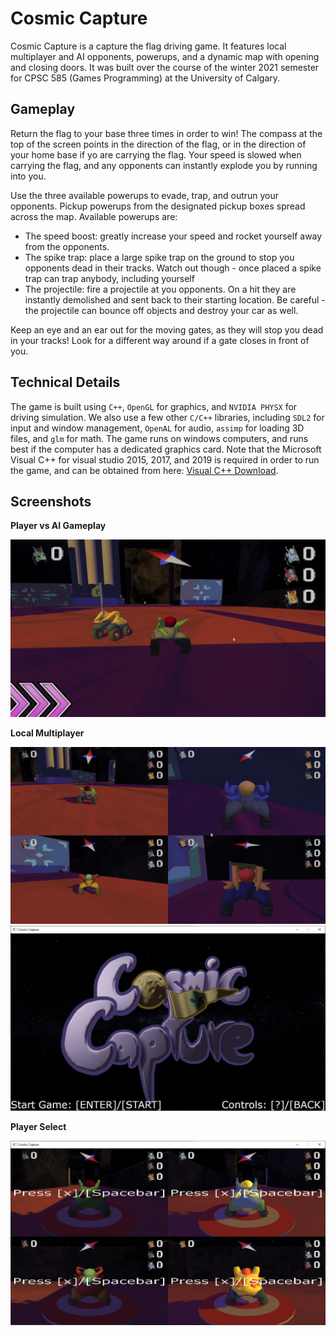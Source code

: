 # Cosmic Capture

Cosmic Capture is a capture the flag driving game. It features local multiplayer and AI opponents, powerups, and a dynamic map with opening and closing doors. It was built over the course of the winter 2021 semester for CPSC 585 (Games Programming) at the University of Calgary.

## Gameplay

Return the flag to your base three times in order to win! The compass at the top of the screen points in the direction of the flag, or in the direction of your home base if yo are carrying the flag. Your speed is slowed when carrying the flag, and any opponents can instantly explode you by running into you.

Use the three available powerups to evade, trap, and outrun your opponents. Pickup powerups from the designated pickup boxes spread across the map. Available powerups are:

- The speed boost: greatly increase your speed and rocket yourself away from the opponents.
- The spike trap: place a large spike trap on the ground to stop you opponents dead in their tracks. Watch out though - once placed a spike trap can trap anybody, including yourself
- The projectile: fire a projectile at you opponents. On a hit they are instantly demolished and sent back to their starting location. Be careful - the projectile can bounce off objects and destroy your car as well.

Keep an eye and an ear out for the moving gates, as they will stop you dead in your tracks! Look for a different way around if a gate closes in front of you.

## Technical Details

The game is built using `C++`, `OpenGL` for graphics, and `NVIDIA PHYSX` for driving simulation. We also use a few other `C/C++` libraries, including `SDL2` for input and window management, `OpenAL` for audio, `assimp` for loading 3D files, and `glm` for math. The game runs on windows computers, and runs best if the computer has a dedicated graphics card. Note that the Microsoft Visual C++ for visual studio 2015, 2017, and 2019 is required in order to run the game, and can be obtained from here: [Visual C++ Download](https://support.microsoft.com/en-us/topic/the-latest-supported-visual-c-downloads-2647da03-1eea-4433-9aff-95f26a218cc0). 



## Screenshots

**Player vs AI Gameplay**

<img src="screenshots\gameplay.png" alt="Gameplay" style="zoom:75%;" />

**Local Multiplayer**

<img src="screenshots\multiplayer.png" alt="Multiplayer" style="zoom:75%;" /><img src="screenshots\start-screen.png" alt="Start Screen" style="zoom:100%;" />

**Player Select**

![Player Select](screenshots\player-select.PNG)